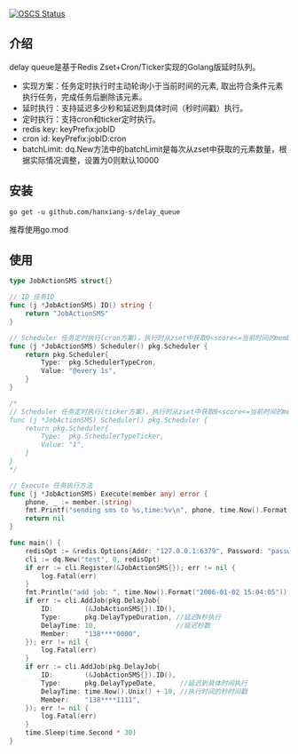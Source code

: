 [![OSCS Status](https://www.oscs1024.com/platform/badge/hanxiang-s/delay_queue.svg?size=small)](https://www.murphysec.com/dr/kFJ0vHLhJQTz8wiubq)
## 介绍

delay queue是基于Redis Zset+Cron/Ticker实现的Golang版延时队列。
- 实现方案：任务定时执行时主动轮询小于当前时间的元素, 取出符合条件元素执行任务，完成任务后删除该元素。
- 延时执行：支持延迟多少秒和延迟到具体时间（秒时间戳）执行。
- 定时执行：支持cron和ticker定时执行。
- redis key: keyPrefix:jobID
- cron id: keyPrefix:jobID:cron
- batchLimit: dq.New方法中的batchLimit是每次从zset中获取的元素数量，根据实际情况调整，设置为0则默认10000
## 安装

```
go get -u github.com/hanxiang-s/delay_queue
```

推荐使用go.mod

## 使用

```go
type JobActionSMS struct{}

// ID 任务ID
func (j *JobActionSMS) ID() string {
    return "JobActionSMS"
}

// Scheduler 任务定时执行(cron方案)，执行时从zset中获取0<score<=当前时间的member去执行任务
func (j *JobActionSMS) Scheduler() pkg.Scheduler {
    return pkg.Scheduler{
        Type:  pkg.SchedulerTypeCron,
        Value: "@every 1s",
    }
}

/*
// Scheduler 任务定时执行(ticker方案)，执行时从zset中获取0<score<=当前时间的member去执行任务
func (j *JobActionSMS) Scheduler() pkg.Scheduler {
    return pkg.Scheduler{
        Type:  pkg.SchedulerTypeTicker,
        Value: "1",
    }
}
*/

// Execute 任务执行方法
func (j *JobActionSMS) Execute(member any) error {
    phone, _ := member.(string)
    fmt.Printf("sending sms to %s,time:%v\n", phone, time.Now().Format("2006-01-02 15:04:05"))
    return nil
}

func main() {
    redisOpt := &redis.Options{Addr: "127.0.0.1:6379", Password: "password"}
    cli := dq.New("test", 0, redisOpt)
    if err := cli.Register(&JobActionSMS{}); err != nil {
        log.Fatal(err)
    }
    fmt.Println("add job: ", time.Now().Format("2006-01-02 15:04:05"))
    if err := cli.AddJob(pkg.DelayJob{
		ID:        (&JobActionSMS{}).ID(),
        Type:      pkg.DelayTypeDuration, //延迟N秒执行
        DelayTime: 10,                    //延迟秒数
        Member:    "138****0000",
    }); err != nil {
        log.Fatal(err)
    }
    if err := cli.AddJob(pkg.DelayJob{
        ID:        (&JobActionSMS{}).ID(),
        Type:      pkg.DelayTypeDate,      //延迟到具体时间执行
        DelayTime: time.Now().Unix() + 10, //执行时间的秒时间戳
        Member:    "138****1111",
	}); err != nil {
        log.Fatal(err)
    }
    time.Sleep(time.Second * 30)
}

```

